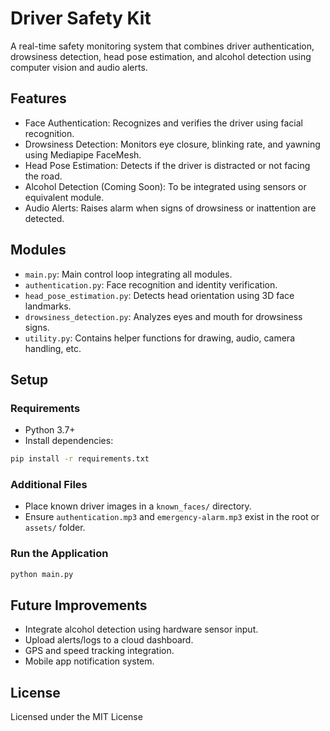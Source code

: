 # Driver Safety Kit

A real-time safety monitoring system that combines driver authentication, drowsiness detection, head pose estimation, and alcohol detection using computer vision and audio alerts.

## Features

- Face Authentication: Recognizes and verifies the driver using facial recognition.
- Drowsiness Detection: Monitors eye closure, blinking rate, and yawning using Mediapipe FaceMesh.
- Head Pose Estimation: Detects if the driver is distracted or not facing the road.
- Alcohol Detection (Coming Soon): To be integrated using sensors or equivalent module.
- Audio Alerts: Raises alarm when signs of drowsiness or inattention are detected.

## Modules

- `main.py`: Main control loop integrating all modules.
- `authentication.py`: Face recognition and identity verification.
- `head_pose_estimation.py`: Detects head orientation using 3D face landmarks.
- `drowsiness_detection.py`: Analyzes eyes and mouth for drowsiness signs.
- `utility.py`: Contains helper functions for drawing, audio, camera handling, etc.

## Setup

### Requirements
- Python 3.7+
- Install dependencies:
```sh
pip install -r requirements.txt
```

### Additional Files
- Place known driver images in a `known_faces/` directory.
- Ensure `authentication.mp3` and `emergency-alarm.mp3` exist in the root or `assets/` folder.

### Run the Application
```sh
python main.py
```

## Future Improvements

- Integrate alcohol detection using hardware sensor input.
- Upload alerts/logs to a cloud dashboard.
- GPS and speed tracking integration.
- Mobile app notification system.

## License

Licensed under the MIT License
